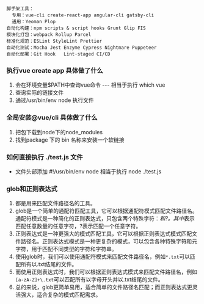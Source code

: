 ```
脚手架工具：
  专用：vue-cli create-react-app angular-cli gatsby-cli
  通用：Yeoman Plop
自动化构建：npm scripts & script hooks Grunt Glip FIS
模块化打包：webpack Rollup Parcel
标准化规范：ESLint StyleLint Prettier
自动化测试：Mocha Jest Enzyme Cypress Nightmare Puppeteer
自动化部署：Git Hook   Lint-staged CI/CD
```

### 执行vue create app 具体做了什么
1. 会在环境变量$PATH中查询vue命令 --- 相当于执行 which vue
2. 查询实际的链接文件
3. 通过/usr/bin/env node 执行文件

### 全局安装@vue/cli 具体做了什么
1. 把包下载到node下的node_modules
2. 找到package 下的 bin 名称来安装一个软链接

### 如何直接执行 ./test.js 文件
- 文件头部添加 #!/usr/bin/env node   相当于执行 node ./test.js

### glob和正则表达式
1. 都是用来匹配文件路径名的工具。
2. glob是一个简单的通配符匹配工具，它可以根据通配符模式匹配文件路径名。通配符模式是一种简化的正则表达式，只包含两个特殊字符：*和?。其中*表示匹配任意数量的任意字符，?表示匹配一个任意字符。
3. 正则表达式是一种更强大的模式匹配工具，它可以根据正则表达式模式匹配文件路径名。正则表达式模式是一种更复杂的模式，可以包含各种特殊字符和元字符，用于匹配不同类型的字符和字符串。
4. 使用glob时，我们可以使用通配符模式来匹配文件路径名，例如`*.txt`可以匹配所有以.txt结尾的文件。
5. 而使用正则表达式时，我们可以根据正则表达式模式来匹配文件路径名，例如`[a-zA-Z]+\.txt`可以匹配所有以字母开头并以.txt结尾的文件。
6. 总的来说，glob更简单易用，适合简单的文件路径名匹配；而正则表达式更灵活强大，适合复杂的模式匹配需求。